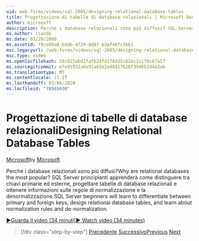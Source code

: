 ```yaml
---
uid: web-forms/videos/sql-2005/designing-relational-database-tables
title: Progettazione di tabelle di database relazionali | Microsoft Docs
author: microsoft
description: Perché i database relazionali sono più diffusi? SQL Server principianti apprenderà come distinguere tra chiavi primarie ed esterne, progettare database relazionali...
ms.author: riande
ms.date: 03/29/2006
ms.assetid: f8ce88a0-bddb-4f29-8d87-b3af40fc5b61
msc.legacyurl: /web-forms/videos/sql-2005/designing-relational-database-tables
msc.type: video
ms.openlocfilehash: 59c015ebd2fafb24f41f8435c62ec1ccfbc67a57
ms.sourcegitcommit: e7e91932a6e91a63e2e46417626f39d6b244a3ab
ms.translationtype: MT
ms.contentlocale: it-IT
ms.lasthandoff: 03/06/2020
ms.locfileid: "78565030"
---
```

# <a name="designing-relational-database-tables"></a><span data-ttu-id="23326-104">Progettazione di tabelle di database relazionali</span><span class="sxs-lookup"><span data-stu-id="23326-104">Designing Relational Database Tables</span></span>

<span data-ttu-id="23326-105">[Microsoft](https://github.com/microsoft)</span><span class="sxs-lookup"><span data-stu-id="23326-105">by [Microsoft](https://github.com/microsoft)</span></span>

<span data-ttu-id="23326-106">Perché i database relazionali sono più diffusi?</span><span class="sxs-lookup"><span data-stu-id="23326-106">Why are relational databases the most popular?</span></span> <span data-ttu-id="23326-107">SQL Server principianti apprenderà come distinguere tra chiavi primarie ed esterne, progettare tabelle di database relazionali e ottenere informazioni sulle regole di normalizzazione e la denormalizzazione.</span><span class="sxs-lookup"><span data-stu-id="23326-107">SQL Server beginners will learn to differentiate between primary and foreign keys, design relational database tables, and learn about normalization rules and de-normalization.</span></span>

[<span data-ttu-id="23326-108">&#9654;Guarda il video (34 minuti)</span><span class="sxs-lookup"><span data-stu-id="23326-108">&#9654; Watch video (34 minutes)</span></span>](https://channel9.msdn.com/Blogs/ASP-NET-Site-Videos/designing-relational-database-tables)

> [!div class="step-by-step"]
> <span data-ttu-id="23326-109">[Precedente](more-about-column-data-types-and-other-properties.md)
> [Successivo](manipulating-database-data.md)</span><span class="sxs-lookup"><span data-stu-id="23326-109">[Previous](more-about-column-data-types-and-other-properties.md)
[Next](manipulating-database-data.md)</span></span>
